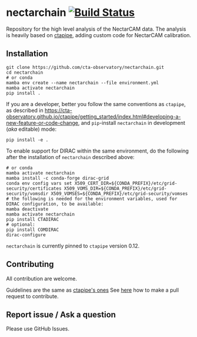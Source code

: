# nectarchain [![Build Status](https://github.com/cta-observatory/nectarchain/workflows/CI/badge.svg?branch=master)](https://github.com/cta-observatory/nectarchain/actions?query=workflow%3ACI+branch%3Amaster)

Repository for the high level analysis of the NectarCAM data.
The analysis is heavily based on [ctapipe](https://github.com/cta-observatory/ctapipe), adding custom code for NectarCAM calibration.

## Installation

```shell
git clone https://github.com/cta-observatory/nectarchain.git
cd nectarchain
# or conda
mamba env create --name nectarchain --file environment.yml
mamba activate nectarchain
pip install .
```
If you are a developer, better you follow the same conventions as `ctapipe`, as described in https://cta-observatory.github.io/ctapipe/getting_started/index.html#developing-a-new-feature-or-code-change, and `pip`-install `nectarchain` in development (_aka_ editable) mode:

```shell
pip install -e .
```

To enable support for DIRAC within the same environment, do the following after the installation of `nectarchain` described above:
```shell
# or conda
mamba activate nectarchain 
mamba install -c conda-forge dirac-grid
conda env config vars set X509_CERT_DIR=${CONDA_PREFIX}/etc/grid-security/certificates X509_VOMS_DIR=${CONDA_PREFIX}/etc/grid-security/vomsdir X509_VOMSES=${CONDA_PREFIX}/etc/grid-security/vomses
# the following is needed for the environment variables, used for DIRAC configuration, to be available:
mamba deactivate
mamba activate nectarchain
pip install CTADIRAC
# optional:
pip install COMDIRAC
dirac-configure
```

`nectarchain` is currently pinned to `ctapipe` version 0.12.

## Contributing

All contribution are welcome.

Guidelines are the same as [ctapipe's ones](https://cta-observatory.github.io/ctapipe/development/index.html)
See [here](https://cta-observatory.github.io/ctapipe/development/pullrequests.html) how to make a pull request to contribute.


## Report issue / Ask a question

Please use GitHub Issues.
